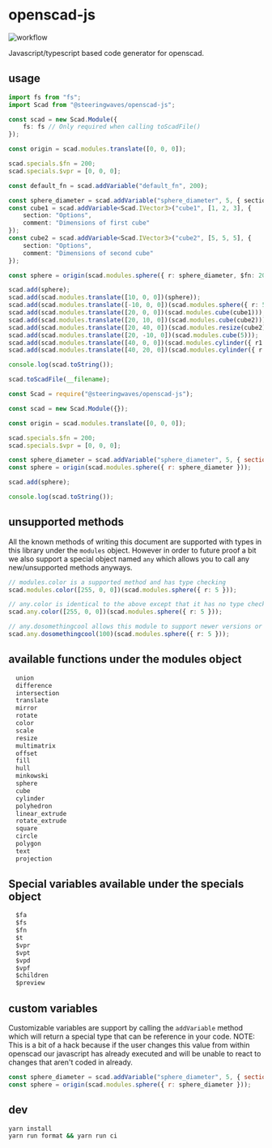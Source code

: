 # openscad-js

![workflow](https://github.com/steeringwaves/openscad-js/actions/workflows/test.yml/badge.svg)

Javascript/typescript based code generator for openscad.

## usage

```ts
import fs from "fs";
import Scad from "@steeringwaves/openscad-js";

const scad = new Scad.Module({
	fs: fs // Only required when calling toScadFile()
});

const origin = scad.modules.translate([0, 0, 0]);

scad.specials.$fn = 200;
scad.specials.$vpr = [0, 0, 0];

const default_fn = scad.addVariable("default_fn", 200);

const sphere_diameter = scad.addVariable("sphere_diameter", 5, { section: "Options", comment: "Diameter of the sphere" });
const cube1 = scad.addVariable<Scad.IVector3>("cube1", [1, 2, 3], {
	section: "Options",
	comment: "Dimensions of first cube"
});
const cube2 = scad.addVariable<Scad.IVector3>("cube2", [5, 5, 5], {
	section: "Options",
	comment: "Dimensions of second cube"
});

const sphere = origin(scad.modules.sphere({ r: sphere_diameter, $fn: 200 }));

scad.add(sphere);
scad.add(scad.modules.translate([10, 0, 0])(sphere));
scad.add(scad.modules.translate([-10, 0, 0])(scad.modules.sphere({ r: 5, $fn: 8 })));
scad.add(scad.modules.translate([20, 0, 0])(scad.modules.cube(cube1)));
scad.add(scad.modules.translate([20, 10, 0])(scad.modules.cube(cube2)));
scad.add(scad.modules.translate([20, 40, 0])(scad.modules.resize(cube2)(scad.modules.cube(cube1))));
scad.add(scad.modules.translate([20, -10, 0])(scad.modules.cube(5)));
scad.add(scad.modules.translate([40, 0, 0])(scad.modules.cylinder({ r1: 3, r2: 5, h: 25, center: true })));
scad.add(scad.modules.translate([40, 20, 0])(scad.modules.cylinder({ r: 5, h: 25 })));

console.log(scad.toString());

scad.toScadFile(__filename);
```

```js
const Scad = require("@steeringwaves/openscad-js");

const scad = new Scad.Module({});

const origin = scad.modules.translate([0, 0, 0]);

scad.specials.$fn = 200;
scad.specials.$vpr = [0, 0, 0];

const sphere_diameter = scad.addVariable("sphere_diameter", 5, { section: "Options", comment: "Diameter of the sphere" });
const sphere = origin(scad.modules.sphere({ r: sphere_diameter }));

scad.add(sphere);

console.log(scad.toString());
```

## unsupported methods

All the known methods of writing this document are supported with types in this library under the `modules` object. However in order to future proof a bit we also support a special object named `any` which allows you to call any new/unsupported methods anyways.

```ts
// modules.color is a supported method and has type checking
scad.modules.color([255, 0, 0])(scad.modules.sphere({ r: 5 }));

// any.color is identical to the above except that it has no type checking
scad.any.color([255, 0, 0])(scad.modules.sphere({ r: 5 }));

// any.dosomethingcool allows this module to support newer versions or custom modifications
scad.any.dosomethingcool(100)(scad.modules.sphere({ r: 5 }));
```

## available functions under the modules object

```txt
  union
  difference
  intersection
  translate
  mirror
  rotate
  color
  scale
  resize
  multimatrix
  offset
  fill
  hull
  minkowski
  sphere
  cube
  cylinder
  polyhedron
  linear_extrude
  rotate_extrude
  square
  circle
  polygon
  text
  projection
```

## Special variables available under the specials object

```txt
  $fa
  $fs
  $fn
  $t
  $vpr
  $vpt
  $vpd
  $vpf
  $children
  $preview
```

## custom variables

Customizable variables are support by calling the `addVariable` method which will return a special type that can be reference in your code. NOTE: This is a bit of a hack because if the user changes this value from within openscad our javascript has already executed and will be unable to react to changes that aren't coded in already.

```js
const sphere_diameter = scad.addVariable("sphere_diameter", 5, { section: "Options", comment: "Diameter of the sphere" });
const sphere = origin(scad.modules.sphere({ r: sphere_diameter }));
```

## dev

```sh
yarn install
yarn run format && yarn run ci
```
